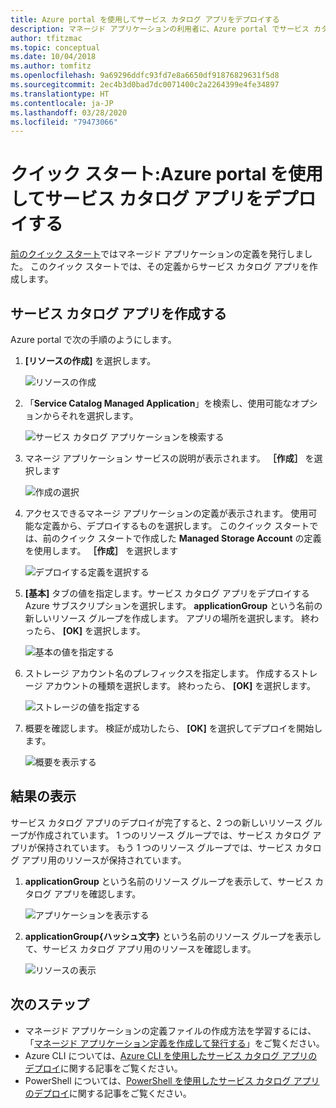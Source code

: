 ```yaml
---
title: Azure portal を使用してサービス カタログ アプリをデプロイする
description: マネージド アプリケーションの利用者に、Azure portal でサービス カタログ アプリをデプロイする方法を示します。
author: tfitzmac
ms.topic: conceptual
ms.date: 10/04/2018
ms.author: tomfitz
ms.openlocfilehash: 9a69296ddfc93fd7e8a6650df91876829631f5d8
ms.sourcegitcommit: 2ec4b3d0bad7dc0071400c2a2264399e4fe34897
ms.translationtype: HT
ms.contentlocale: ja-JP
ms.lasthandoff: 03/28/2020
ms.locfileid: "79473066"
---
```

# <a name="quickstart-deploy-service-catalog-app-through-azure-portal"></a>クイック スタート:Azure portal を使用してサービス カタログ アプリをデプロイする

[前のクイック スタート](publish-managed-app-definition-quickstart.md)ではマネージド アプリケーションの定義を発行しました。 このクイック スタートでは、その定義からサービス カタログ アプリを作成します。

## <a name="create-service-catalog-app"></a>サービス カタログ アプリを作成する

Azure portal で次の手順のようにします。

1. **[リソースの作成]** を選択します。

   ![リソースの作成](./media/deploy-service-catalog-quickstart/create-new.png)

1. 「**Service Catalog Managed Application**」を検索し、使用可能なオプションからそれを選択します。

   ![サービス カタログ アプリケーションを検索する](./media/deploy-service-catalog-quickstart/select-service-catalog.png)

1. マネージ アプリケーション サービスの説明が表示されます。 **［作成］** を選択します

   ![作成の選択](./media/deploy-service-catalog-quickstart/create-service-catalog.png)

1. アクセスできるマネージ アプリケーションの定義が表示されます。 使用可能な定義から、デプロイするものを選択します。 このクイック スタートでは、前のクイック スタートで作成した **Managed Storage Account** の定義を使用します。 **［作成］** を選択します

   ![デプロイする定義を選択する](./media/deploy-service-catalog-quickstart/select-definition.png)

1. **[基本]** タブの値を指定します。サービス カタログ アプリをデプロイする Azure サブスクリプションを選択します。 **applicationGroup** という名前の新しいリソース グループを作成します。 アプリの場所を選択します。 終わったら、 **[OK]** を選択します。

   ![基本の値を指定する](./media/deploy-service-catalog-quickstart/provide-basics.png)

1. ストレージ アカウント名のプレフィックスを指定します。 作成するストレージ アカウントの種類を選択します。 終わったら、 **[OK]** を選択します。

   ![ストレージの値を指定する](./media/deploy-service-catalog-quickstart/provide-storage.png)

1. 概要を確認します。 検証が成功したら、 **[OK]** を選択してデプロイを開始します。

   ![概要を表示する](./media/deploy-service-catalog-quickstart/view-summary.png)

## <a name="view-results"></a>結果の表示

サービス カタログ アプリのデプロイが完了すると、2 つの新しいリソース グループが作成されています。 1 つのリソース グループでは、サービス カタログ アプリが保持されています。 もう 1 つのリソース グループでは、サービス カタログ アプリ用のリソースが保持されています。

1. **applicationGroup** という名前のリソース グループを表示して、サービス カタログ アプリを確認します。

   ![アプリケーションを表示する](./media/deploy-service-catalog-quickstart/view-managed-application.png)

1. **applicationGroup{ハッシュ文字}** という名前のリソース グループを表示して、サービス カタログ アプリ用のリソースを確認します。

   ![リソースの表示](./media/deploy-service-catalog-quickstart/view-resources.png)

## <a name="next-steps"></a>次のステップ

* マネージド アプリケーションの定義ファイルの作成方法を学習するには、「[マネージド アプリケーション定義を作成して発行する](publish-service-catalog-app.md)」をご覧ください。
* Azure CLI については、[Azure CLI を使用したサービス カタログ アプリのデプロイ](./scripts/managed-application-cli-sample-create-application.md)に関する記事をご覧ください。
* PowerShell については、[PowerShell を使用したサービス カタログ アプリのデプロイ](./scripts/managed-application-poweshell-sample-create-application.md)に関する記事をご覧ください。
